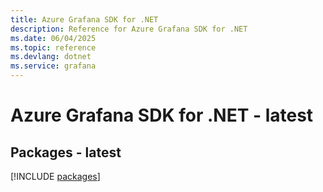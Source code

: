 ```yaml
---
title: Azure Grafana SDK for .NET
description: Reference for Azure Grafana SDK for .NET
ms.date: 06/04/2025
ms.topic: reference
ms.devlang: dotnet
ms.service: grafana
---
```

# Azure Grafana SDK for .NET - latest
## Packages - latest
[!INCLUDE [packages](grafana-index.md)]